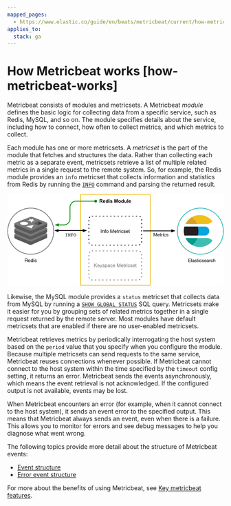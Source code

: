 ```yaml
---
mapped_pages:
  - https://www.elastic.co/guide/en/beats/metricbeat/current/how-metricbeat-works.html
applies_to:
  stack: ga
---
```


# How Metricbeat works [how-metricbeat-works]

Metricbeat consists of modules and metricsets. A Metricbeat *module* defines the basic logic for collecting data from a specific service, such as Redis, MySQL, and so on. The module specifies details about the service, including how to connect, how often to collect metrics, and which metrics to collect.

Each module has one or more metricsets. A *metricset* is the part of the module that fetches and structures the data. Rather than collecting each metric as a separate event, metricsets retrieve a list of multiple related metrics in a single request to the remote system. So, for example, the Redis module provides an `info` metricset that collects information and statistics from Redis by running the [`INFO`](http://redis.io/commands/INFO) command and parsing the returned result.

![Modules and metricsets](images/module-overview.png)

Likewise, the MySQL module provides a `status` metricset that collects data from MySQL by running a [`SHOW GLOBAL STATUS`](http://dev.mysql.com/doc/refman/5.7/en/show-status.md) SQL query. Metricsets make it easier for you by grouping sets of related metrics together in a single request returned by the remote server. Most modules have default metricsets that are enabled if there are no user-enabled metricsets.

Metricbeat retrieves metrics by periodically interrogating the host system based on the `period` value that you specify when you configure the module. Because multiple metricsets can send requests to the same service, Metricbeat reuses connections whenever possible. If Metricbeat cannot connect to the host system within the time specified by the `timeout` config setting, it returns an error. Metricbeat sends the events asynchronously, which means the event retrieval is not acknowledged. If the configured output is not available, events may be lost.

When Metricbeat encounters an error (for example, when it cannot connect to the host system), it sends an event error to the specified output. This means that Metricbeat always sends an event, even when there is a failure. This allows you to monitor for errors and see debug messages to help you diagnose what went wrong.

The following topics provide more detail about the structure of Metricbeat events:

* [Event structure](/reference/metricbeat/metricbeat-event-structure.md)
* [Error event structure](/reference/metricbeat/error-event-structure.md)

For more about the benefits of using Metricbeat, see [Key metricbeat features](/reference/metricbeat/key-features.md).





